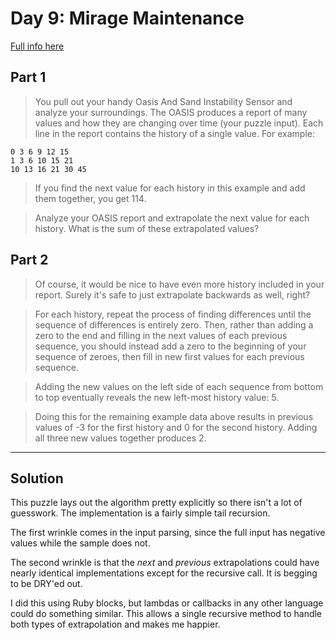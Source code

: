 # Day 9: Mirage Maintenance

[Full info here](https://adventofcode.com/2023/day/9)

## Part 1

>You pull out your handy Oasis And Sand Instability Sensor and analyze your
surroundings. The OASIS produces a report of many values and how they are
changing over time (your puzzle input). Each line in the report contains the
history of a single value. For example:
```
0 3 6 9 12 15
1 3 6 10 15 21
10 13 16 21 30 45
```

>If you find the next value for each history in this example and add them
together, you get 114.

>Analyze your OASIS report and extrapolate the next value for each history. What
is the sum of these extrapolated values?

## Part 2

>Of course, it would be nice to have even more history included in your report.
Surely it's safe to just extrapolate backwards as well, right?

>For each history, repeat the process of finding differences until the sequence
of differences is entirely zero. Then, rather than adding a zero to the end and
filling in the next values of each previous sequence, you should instead add a
zero to the beginning of your sequence of zeroes, then fill in new first values
for each previous sequence.

>Adding the new values on the left side of each sequence from bottom to top
eventually reveals the new left-most history value: 5.

>Doing this for the remaining example data above results in previous values of
-3 for the first history and 0 for the second history. Adding all three new
values together produces 2.

---

## Solution

This puzzle lays out the algorithm pretty explicitly so there isn't a lot of
guesswork. The implementation is a fairly simple tail recursion.

The first wrinkle comes in the input parsing, since the full input has
negative values while the sample does not.

The second wrinkle is that the _next_ and _previous_ extrapolations could have
nearly identical implementations except for the recursive call. It is 
begging to be DRY'ed out.

I did this using Ruby blocks, but lambdas or callbacks in any other language
could do something similar. This allows a single recursive method to handle
both types of extrapolation and makes me happier.

